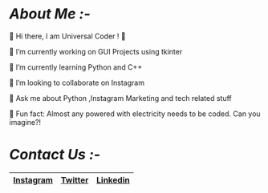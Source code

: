 # *About Me :-*

📌 Hi there, I am Universal Coder ! 👋

📌 I’m currently working on GUI Projects using tkinter

📌 I’m currently learning Python and C++

📌 I’m looking to collaborate on Instagram

📌 Ask me about Python ,Instagram Marketing and tech related stuff

📌 Fun fact: Almost any powered with electricity needs to be coded. Can you imagine?!

# *Contact Us :-*

|[Instagram](https://instagram.com/universal_coder)|[Twitter](https://twitter.com/LondheAaryan)|[Linkedin](https://www.linkedin.com/in/aaryan-r-londhe-0a1809179/)|
|-|-|-|
